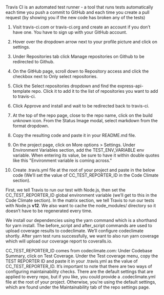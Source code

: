 
Travis CI is an automated test runner - a tool that runs tests automatically each time you push a commit to GitHub and each time you create a pull request (by showing you if the new code has broken any of the tests)
1. Visit travis-ci.com or travis-ci.org and create an account if you don’t have one. You have to sign up with your GitHub account.
2. Hover over the dropdown arrow next to your profile picture and click on settings.
3. Under Repositories tab click Manage repositories on Github to be redirected to Github.
4. On the GitHub page, scroll down to Repository access and click the checkbox next to Only select repositories.
5. Click the Select repositories dropdown and find the express-api-template repo. Click it to add it to the list of repositories you want to add to travis-ci.
6. Click Approve and install and wait to be redirected back to travis-ci.



7. At the top of the repo page, close to the repo name, click on the build unknown icon. From the Status Image modal, select markdown from the format dropdown.
8. Copy the resulting code and paste it in your README.md file.
9.  On the project page, click on More options > Settings. Under Environment Variables section, add the TEST_ENV_VARIABLE env variable. When entering its value, be sure to have it within double quotes like this "Environment variable is coming across."
10. Create .travis.yml file at the root of your project and paste in the below code (We’ll set the value of CC_TEST_REPORTER_ID in the Code Climate section).

First, we tell Travis to run our test with Node.js, then set the CC_TEST_REPORTER_ID global environment variable (we’ll get to this in the Code Climate section). In the matrix section, we tell Travis to run our tests with Node.js **v12**. We also want to cache the node_modules/ directory so it doesn’t have to be regenerated every time.

We install our dependencies using the yarn command which is a shorthand for yarn install. The before_script and after_script commands are used to upload coverage results to codeclimate. We’ll configure codeclimate shortly. After yarn test runs successfully, we want to also run yarn coverage which will upload our coverage report to coveralls.io.

CC_TEST_REPORTER_ID comes from codeclimate.com: Under Codebase Summary, click on Test Coverage. Under the Test coverage menu, copy the TEST REPORTER ID and paste it in your .travis.yml as the value of CC_TEST_REPORTER_ID. It’s important to note that there are two ways of configuring maintainability checks. There are the default settings that are applied to every repo, but if you like, you could provide a .codeclimate.yml file at the root of your project. Otherwise, you're using the default settings, which are found under the Maintainability tab of the repo settings page.